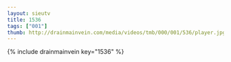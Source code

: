 ```yaml
--- 
layout: sieutv
title: 1536
tags: ["001"]
thumb: http://drainmainvein.com/media/videos/tmb/000/001/536/player.jpg
---
```

{% include drainmainvein key="1536" %} 
